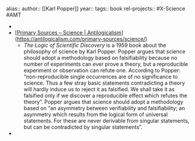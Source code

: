 alias::
author:: [[Karl Popper]] 
year::
tags:: book 
rel-projects:: #X-Science #AMT 



-
- [[Primary Sources – Science | Antilogicalism](https://antilogicalism.com/primary-sources/science/)](https://antilogicalism.com/primary-sources/science/)
	- *The Logic of Scientific Discovery* is a 1959 book about the philosophy of science by Karl Popper. Popper argues that science should adopt a methodology based on falsifiability because no number of experiments can ever prove a theory, but a reproducible experiment or observation can refute one. According to Popper: “non-reproducible single occurrences are of no significance to science. Thus a few stray basic statements contradicting a theory will hardly induce us to reject it as falsified. We shall take it as falsified only if we discover a reproducible effect which refutes the theory”. Popper argues that science should adopt a methodology based on “an asymmetry between verifiability and falsifiability; an asymmetry which results from the logical form of universal statements. For these are never derivable from singular statements, but can be contradicted by singular statements”.
-